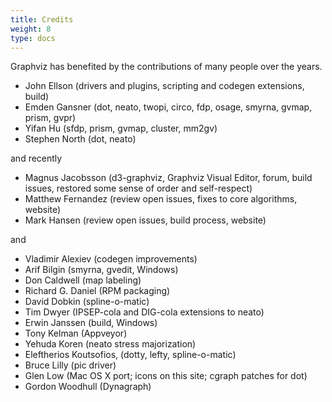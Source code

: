```yaml
---
title: Credits
weight: 8
type: docs
---
```

         
         
Graphviz has benefited by the contributions of many people over the years.

* John Ellson (drivers and plugins, scripting and codegen extensions, build)
* Emden Gansner (dot, neato, twopi, circo, fdp, osage, smyrna, gvmap, prism, gvpr)
* Yifan Hu (sfdp, prism, gvmap, cluster, mm2gv)
* Stephen North (dot, neato)

and recently

* Magnus Jacobsson (d3-graphviz, Graphviz Visual Editor, forum, build issues, restored some sense of order and self-respect)
* Matthew Fernandez (review open issues, fixes to core algorithms, website)
* Mark Hansen (review open issues, build process, website)

and

* Vladimir Alexiev (codegen improvements)
* Arif Bilgin (smyrna, gvedit, Windows)
* Don Caldwell (map labeling)
* Richard G. Daniel (RPM packaging)
* David Dobkin (spline-o-matic)
* Tim Dwyer (IPSEP-cola and DIG-cola extensions to neato)
* Erwin Janssen (build, Windows)
* Tony Kelman (Appveyor)
* Yehuda Koren (neato stress majorization)
* Eleftherios Koutsofios, (dotty, lefty, spline-o-matic)
* Bruce Lilly (pic driver)
* Glen Low (Mac OS X port; icons on this site; cgraph patches for dot)
* Gordon Woodhull (Dynagraph)
